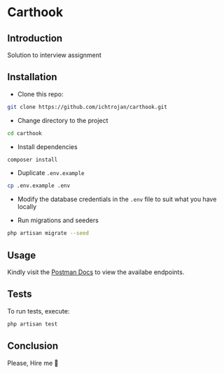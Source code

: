 # Carthook

## Introduction

Solution to interview assignment

## Installation

* Clone this repo:

```bash
git clone https://github.com/ichtrojan/carthook.git
```

* Change directory to the project

```bash
cd carthook
```

* Install dependencies

```bash
composer install
```

* Duplicate `.env.example`

```bash
cp .env.example .env
```

* Modify the database credentials in the `.env` file to suit what you have locally

* Run migrations and seeders

```bash
php artisan migrate --seed
```

## Usage

Kindly visit the [Postman Docs](https://documenter.getpostman.com/view/2370026/Szt8eVeB?version=latest) to view the availabe endpoints.

## Tests

To run tests, execute:

```bash
php artisan test
```

## Conclusion

Please, Hire me 🙂
